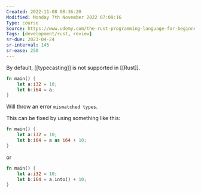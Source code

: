 ```yaml
---
Created: 2022-11-08 08:36:20
Modified: Monday 7th November 2022 07:09:16
Type: course
Source: https://www.udemy.com/the-rust-programming-language-for-beginners/?xref=E0Aed11STH4LPUQvCz0GJFABTmM=
Tags: [development/rust, review]
sr-due: 2023-04-24
sr-interval: 145
sr-ease: 250
---
```



By default, [[typecasting]] is not supported in [[Rust]].

```rust
fn main() {
    let a:i32 = 10;
    let b:i64 = a;
}
```

Will throw an error `mismatched types`.

This can be fixed by using something like this:

```rust
fn main() {
    let a:i32 = 10;
    let b:i64 = a as i64 + 10;
}
```

or 

```rust
fn main() {
    let a:i32 = 10;
    let b:i64 = a.into() + 10;
}
```

